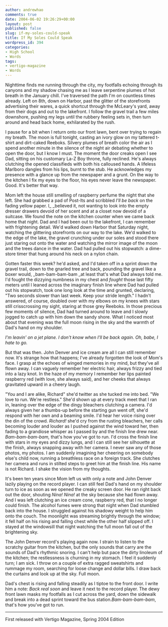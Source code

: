 ```yaml
---
author: andrewhao
comments: true
date: 2004-06-02 19:26:29+00:00
layout: post
published: false
slug: if-my-soles-could-speak
title: If My Soles Could Speak
wordpress_id: 394
categories:
- High School
- Words
tags:
- vertigo-magazine
- Words
---
```


Nighttime finds me running through the city, my footfalls echoing through its canyons and my shadow chasing me as I leave serpentine plumes of hot breath in the January chill. I've traversed the path I'm on countless times already. Left on 8th, down on Harbor, past the glitter of the storefronts advertising their wares, a quick shortcut through the McLeary's yard, away from their dogs and out to the lakefront. I follow the gravel trail a few miles downshore, pushing my legs until the rubbery feeling sets in, then turn around and head back home, exhilarated by the rush.

I pause for a bit when I return onto our front lawn, bent over trying to regain my breath. The moon is full tonight, casting an ivory glow on my tattered t-shirt and dirt-caked Reeboks. Silvery plumes of breath color the air as I spend another minute in the silence of the night air debating whether to open the door, but I know I must. The moment the door creaks open I see Dad, sitting on his customary La-Z Boy throne, fully reclined. He's always clutching the opened classifieds with both his calloused hands. A lifeless Marlboro dangles from his lips, burnt to the stub. He acknowledges my presence with a glance up from the newspaper and a grunt. On the way to the kitchen I fix my eyes to the floor, his eyes never leave the newspaper. Good. It's better that way.

Mom left the house still smelling of raspberry perfume the night that she left. She had grabbed a pad of Post-Its and scribbled _I'll be back_ on the fading yellow paper. I_ _believed it, not wanting to look into the empty dresser drawers devoid of her scent and at a closet now devoid of a suitcase. We found the note on the kitchen counter when we came back home that night. Dad and I had been out to the lakefront, I can remember with frightening detail. We'd walked down Harbor that Saturday night, watching the glittering storefronts on our way to the lake. We'd walked to the edge of the lake, the gravel crunching under our soles and stood there just staring out onto the water and watching the mirror image of the moon and the trees dance in the water. Dad had pulled out his stopwatch: a dime-store timer that hung around his neck on a nylon chain.

Gotten faster this week? he'd asked, and I'd taken off in a sprint down the gravel trail, down to the gnarled tree and back, pounding the gravel like a boxer would, _bam-bam-bam-bam _at least that's what Dad always told me. I'd fought the dizzying numbness in my chest and _fought_ those last fifty meters until I leaned across the imaginary finish line where Dad had pulled out his stopwatch, took one long look at the time and grunted, declaring, "Two seconds slower than last week. Keep your stride length." I hadn't answered, of course, doubled over with my elbows on my knees with stars still crisscrossing my sight, staring at those grey Reeboks. In those precious few moments of silence, Dad had turned around to leave and I slowly jogged to catch up with him down the sandy shore. What I noticed most about that evening was the full moon rising in the sky and the warmth of Dad's hand on my shoulder.

_I'm leavin' on a jet plane.
I don't know when I'll be back again.
Oh, babe, I hate to go._

But that was then. John Denver and ice cream are all I can still remember now. It's strange how that happens; I've already forgotten the look of Mom's face. I grasp at the echoes of winged memories in my mind, but they've all flown away. I can vaguely remember her electric hair, always frizzy and tied into a lazy knot. In the haze of my memory I remember her lips painted raspberry red (with love, she always said), and her cheeks that always gravitated upward in a cheery laugh.

"You and I are alike, Richard" she'd twitter as she tucked me into bed. "We love to run. We're restless." She'd shown up at every track meet that I ran in, leaning over the edge of the dingy bleachers clutching a camera. I'd always given her a thumbs-up before the starting gun went off, she'd respond with her own and a beaming smile. I'd hear her voice rising over the din of the crowd. _Richard!_ she'd cry from the rusting bleachers, her calls becoming louder and louder as I pushed against the wind toward her, then fading to a grandiose whisper as I passed by and the finish line drew near. _Bam-bam-bam-bam,_ that's how you've got to run. I'd cross the finish line with stars in my eyes
and dizzy lungs, and I can still see her silhouette at the finish, always snapping away with her camera. I never saw any of those photos, my photos. I am suddenly imagining her cheering on somebody else's child now, running a breathless race on a foreign track. She clutches her camera and runs in stilted steps to greet him at the finish line. His name is not Richard. I shake the vision from my thoughts.

It's been ten years since Mom left us with only a note and John Denver lazily playing on the record player. I can still feel Dad's hand on my shoulder turn to ice as soon as we opened the creaky screen door. He ran right back out the door, shouting _Nina! Nina!_ at the sky because she had flown away. And I was left clutching an ice cream cone, raspberry red, that I no longer could finish. The alcohol fumes were strong that night when Dad stumbled back into the house. I struggled against his shadowy weight to help him onto the couch. The moonlight was streaming brightly through the window; it fell half on his rising and falling chest while the other half slipped off. I stayed at the windowsill that night watching the full moon fall out of the brightening sky.

The John Denver record's playing again now. I strain to listen to the scratchy guitar from the kitchen, but the only sounds that carry are the sounds of Dad's rhythmic snoring. I can't help but pace the dirty linoleum of the kitchen; the restlessness is churning in my stomach. I feel it suddenly turn; I am sick. I throw on a couple of extra ragged sweatshirts and rummage my room, searching for loose change and dollar bills. I draw back the curtains and look up at the sky. Full moon.

Dad's chest is rising and falling steadily as I tiptoe to the front door. I write him a note: _Back real soon_ and leave it next to the record player. The dewy front lawn masks my footfalls as I cut across the yard, down the sidewalk and break into a dead sprint toward the bus station._Bam-bam-bam-bam_, that's how you've got to run.



* * *

First released with Vertigo Magazine, Spring 2004 Edition
